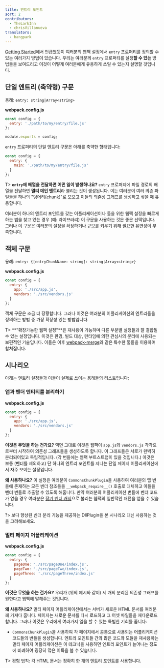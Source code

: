 ```yaml
---
title: 엔트리 포인트
sort: 2
contributors:
  - TheLarkInn
  - chrisVillanueva
translators:
  - hangpark
---
```


[Getting Started](/guides/getting-started/#using-a-configuration)에서 언급했듯이 여러분의 웹팩 설정에서 `entry` 프로퍼티를 정의할 수 있는 여러가지 방법이 있습니다. 우리는 여러분께 `entry` 프로퍼티를 설정**할 수 있는** 방법들을 보여드리고 이것이 어떻게 여러분에게 유용하게 쓰일 수 있는지 설명할 것입니다.


## 단일 엔트리 (축약형) 구문

용례: `entry: string|Array<string>`

**webpack.config.js**

```javascript
const config = {
  entry: './path/to/my/entry/file.js'
};

module.exports = config;
```

`entry` 프로퍼티의 단일 엔트리 구문은 아래를 축약한 형태입니다:

```javascript
const config = {
  entry: {
    main: './path/to/my/entry/file.js'
  }
};
```

T> **`entry`에 배열을 전달하면 어떤 일이 발생하나요?** `entry` 프로퍼티에 파일 경로의 배열을 전달하면 **멀티 메인 엔트리**라 불리는 것이 생성됩니다. 이는 여러분이 여러 의존 파일들을 하나의 "덩어리(chunk)"로 모으고 이들의 의존성 그래프를 생성하고 싶을 때 유용합니다.

여러분이 하나의 엔트리 포인트를 갖는 어플리케이션이나 툴을 위한 웹팩 설정을 빠르게 하는 법을 찾고 있는 경우 (예: 라이브러리) 이 구문을 사용하는 것은 좋은 선택입니다. 그러나 이 구문은 여러분의 설정을 확장하거나 규모를 키우기 위해 필요한 유연성이 부족합니다.


## 객체 구문

용례: `entry: {[entryChunkName: string]: string|Array<string>}`

**webpack.config.js**

```javascript
const config = {
  entry: {
    app: './src/app.js',
    vendors: './src/vendors.js'
  }
};
```

객체 구문은 조금 더 장황합니다. 그러나 이것은 여러분의 어플리케이션의 엔트리들을 정의하는 방법 중 가장 확장성 있는 방법입니다.

T> **"확장가능한 웹팩 설정"**은 재사용이 가능하며 다른 부분별 설정들과 잘 결합될 수 있는 설정입니다. 이것은 환경, 빌드 대상, 런타임에 의한 관심사의 분리에 사용되는 보편적인 기술입니다. 이들은 이후 [webpack-merge](https://github.com/survivejs/webpack-merge)와 같은 특수한 툴들을 이용하여 합쳐집니다.


## 시나리오

아래는 엔트리 설정들과 이들이 실제로 쓰이는 용례들의 리스트입니다:


### 앱과 벤더 엔티티를 분리하기

**webpack.config.js**

```javascript
const config = {
  entry: {
    app: './src/app.js',
    vendors: './src/vendors.js'
  }
};
```

**이것은 무엇을 하는 건가요?** 액면 그대로 이것은 웹팩이 `app.js`와 `vendors.js` 각각으로부터 시작하여 의존성 그래프들을 생성하도록 합니다. 이 그래프들은 서로가 완벽히 분리되어있고 독립적입니다. (각 번들에는 웹팩 부트스트랩이 있을 것입니다.) 이것은 보통 (벤더를 제외하고) 단 하나의 엔트리 포인트를 지니는 단일 페이지 어플리케이션에서 자주 보이는 설정입니다.

**왜 사용하나요?** 이 설정은 여러분이 `CommonsChunkPlugin`을 사용하여 여러분의 앱 번들에 존재하는 모든 벤더 참조들을 `__webpack_require__()` 호출로 대체하고 이들을 벤더 번들로 추출할 수 있도록 해줍니다. 만약 여러분의 어플리케이션 번들에 벤더 코드가 없을 경우 여러분은 [장기 벤더 캐싱](/guides/caching)으로 불리는 웹팩의 일반적인 패턴을 얻을 수 있습니다.

?> 보다 향상된 벤더 분리 기능을 제공하는 DllPlugin을 본 시나리오 대신 사용하는 것을 고려해보세요.


### 멀티 페이지 어플리케이션

**webpack.config.js**

```javascript
const config = {
  entry: {
    pageOne: './src/pageOne/index.js',
    pageTwo: './src/pageTwo/index.js',
    pageThree: './src/pageThree/index.js'
  }
};
```

**이것은 무엇을 하는 건가요?**  우리가 (위의 예시와 같이) 세 개의 분리된 의존성 그래프를 원한다고 웹팩에 말해주는 것입니다.

**왜 사용하나요?** 멀티 페이지 어플리케이션에서는 서버가 새로운 HTML 문서를 여러분께 가져다 줍니다. 페이지는 새로운 문서를 다시 로드하고 그 어셋 파일들을 재다운로드합니다. 그러나 이것은 우리에게 여러가지 일을 할 수 있는 특별한 기회를 줍니다:

- `CommonsChunkPlugin`을 사용하여 각 페이지에서 공통으로 사용되는 어플리케이션 코드들의 번들을 생성합니다. 엔트리 포인트들 간의 많은 코드와 모듈을 재사용하는 멀티 페이지 어플리케이션은 이 테크닉을 사용하면 엔트리 포인트가 늘어나는 정도에 비례하여 굉장히 많은 이득을 볼 수 있습니다.

T> 경험 법칙: 각 HTML 문서는 정확히 한 개의 엔트리 포인트를 사용합니다.